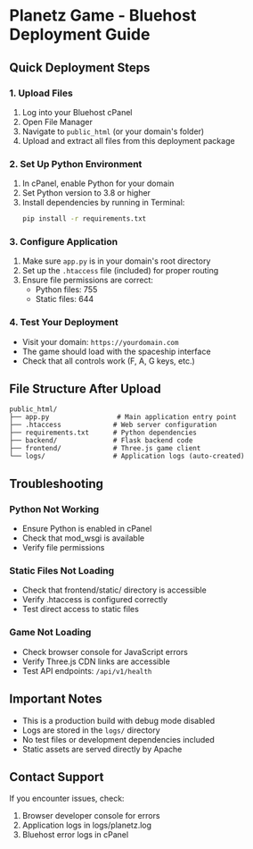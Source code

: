 # Planetz Game - Bluehost Deployment Guide

## Quick Deployment Steps

### 1. Upload Files
1. Log into your Bluehost cPanel
2. Open File Manager
3. Navigate to `public_html` (or your domain's folder)
4. Upload and extract all files from this deployment package

### 2. Set Up Python Environment
1. In cPanel, enable Python for your domain
2. Set Python version to 3.8 or higher
3. Install dependencies by running in Terminal:
   ```bash
   pip install -r requirements.txt
   ```

### 3. Configure Application
1. Make sure `app.py` is in your domain's root directory
2. Set up the `.htaccess` file (included) for proper routing
3. Ensure file permissions are correct:
   - Python files: 755
   - Static files: 644

### 4. Test Your Deployment
- Visit your domain: `https://yourdomain.com`
- The game should load with the spaceship interface
- Check that all controls work (F, A, G keys, etc.)

## File Structure After Upload
```
public_html/
├── app.py                 # Main application entry point
├── .htaccess             # Web server configuration
├── requirements.txt      # Python dependencies
├── backend/              # Flask backend code
├── frontend/             # Three.js game client
└── logs/                 # Application logs (auto-created)
```

## Troubleshooting

### Python Not Working
- Ensure Python is enabled in cPanel
- Check that mod_wsgi is available
- Verify file permissions

### Static Files Not Loading
- Check that frontend/static/ directory is accessible
- Verify .htaccess is configured correctly
- Test direct access to static files

### Game Not Loading
- Check browser console for JavaScript errors
- Verify Three.js CDN links are accessible
- Test API endpoints: `/api/v1/health`

## Important Notes
- This is a production build with debug mode disabled
- Logs are stored in the `logs/` directory
- No test files or development dependencies included
- Static assets are served directly by Apache

## Contact Support
If you encounter issues, check:
1. Browser developer console for errors
2. Application logs in logs/planetz.log
3. Bluehost error logs in cPanel 